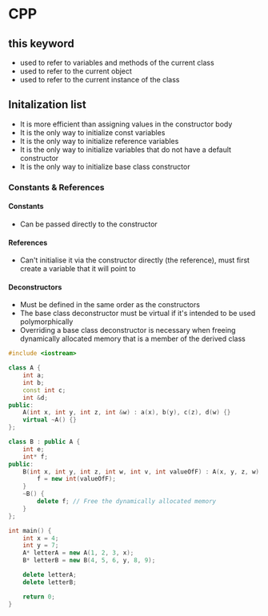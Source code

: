 # CPP

## this keyword
- used to refer to variables and methods of the current class
- used to refer to the current object
- used to refer to the current instance of the class


## Initalization list
- It is more efficient than assigning values in the constructor body
- It is the only way to initialize const variables
- It is the only way to initialize reference variables
- It is the only way to initialize variables that do not have a default constructor
- It is the only way to initialize base class constructor

### Constants & References
#### Constants
- Can be passed directly to the constructor

#### References
- Can't initialise it via the constructor directly (the reference), must first create a variable that it will point to

#### Deconstructors
- Must be defined in the same order as the constructors
- The base class deconstructor must be virtual if it's intended to be used polymorphically
- Overriding a base class deconstructor is necessary when freeing dynamically allocated memory that is a member of the derived class

```cpp
#include <iostream>

class A {
    int a;
    int b;
    const int c;
    int &d;
public:
    A(int x, int y, int z, int &w) : a(x), b(y), c(z), d(w) {}
    virtual ~A() {}
};

class B : public A {
    int e;
    int* f;
public: 
    B(int x, int y, int z, int w, int v, int valueOfF) : A(x, y, z, w), e(v) {
        f = new int(valueOfF);
    }
    ~B() {
        delete f; // Free the dynamically allocated memory
    }
};

int main() {
    int x = 4;
    int y = 7;
    A* letterA = new A(1, 2, 3, x);
    B* letterB = new B(4, 5, 6, y, 8, 9);

    delete letterA;
    delete letterB;

    return 0;
}
```


